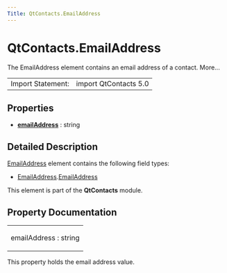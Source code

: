 ```yaml
---
Title: QtContacts.EmailAddress
---
```


# QtContacts.EmailAddress

<span class="subtitle"></span>
<!-- $$$EmailAddress-brief -->
<p>The EmailAddress element contains an email address of a contact. More...</p>
<!-- @@@EmailAddress -->
<table class="alignedsummary">
<tr><td class="memItemLeft rightAlign topAlign"> Import Statement:</td><td class="memItemRight bottomAlign"> import QtContacts 5.0</td></tr></table><ul>
</ul>
<h2 id="properties">Properties</h2>
<ul>
<li class="fn"><b><b><a href="#emailAddress-prop">emailAddress</a></b></b> : string</li>
</ul>
<!-- $$$EmailAddress-description -->
<h2 id="details">Detailed Description</h2>
</p>
<p><a href="index.html">EmailAddress</a> element contains the following field types:</p>
<ul>
<li><a href="index.html">EmailAddress</a>.<a href="index.html">EmailAddress</a></li>
</ul>
<p>This element is part of the <b>QtContacts</b> module.</p>
<!-- @@@EmailAddress -->
<h2>Property Documentation</h2>
<!-- $$$emailAddress -->
<table class="qmlname"><tr valign="top" id="emailAddress-prop"><td class="tblQmlPropNode"><p><span class="name">emailAddress</span> : <span class="type">string</span></p></td></tr></table><p>This property holds the email address value.</p>
<!-- @@@emailAddress -->
<br/>
